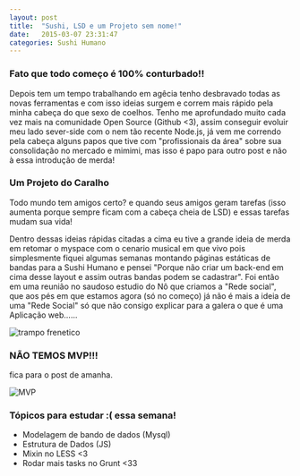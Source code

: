 ```yaml
---
layout: post
title:  "Sushi, LSD e um Projeto sem nome!"
date:   2015-03-07 23:31:47
categories: Sushi Humano
---
```


### Fato que todo começo é 100% conturbado!!

Depois tem um tempo trabalhando em agêcia tenho desbravado todas as novas ferramentas e com isso ideias surgem e correm mais rápido pela minha cabeça do que sexo de coelhos. Tenho me aprofundado muito cada vez mais na comunidade Open Source (Github <3), assim conseguir evoluir meu lado sever-side com o nem tão recente Node.js, já vem me correndo pela cabeça alguns papos que tive com "profissionais da área" sobre sua consolidação no mercado e mimimi, mas isso é papo para outro post e não à essa introdução de merda!

### Um Projeto do Caralho

Todo mundo tem amigos certo? e quando seus amigos geram tarefas (isso aumenta porque sempre ficam com a cabeça cheia de LSD) e essas tarefas mudam sua vida!

Dentro dessas ideias rápidas citadas a cima eu tive a grande ideia de merda em retomar o myspace com o cenario musical em que vivo pois simplesmente fiquei algumas semanas montando páginas estáticas de bandas para a Sushi Humano e pensei "Porque não criar um back-end em cima desse layout e assim outras bandas podem se cadastrar". Foi então em uma reunião no saudoso estudio do Nô que criamos a "Rede social", que aos pés em que estamos agora (só no começo) já não é mais a ideia de uma "Rede Social" só que não consigo explicar para a galera o que é uma Aplicação web......

![trampo frenetico](http://www.asirastudio.com/wp-content/uploads/2015/02/tech-startup-office-apprenaissance.665.281.s.jpg)

### NÃO TEMOS MVP!!!
fica para o post de amanha.

![MVP](http://pictures-e4.thumbtackstatic.com/pictures/1409/az5376hvm0cb93.png)

### Tópicos para estudar :( essa semana!

- Modelagem de bando de dados (Mysql)
- Estrutura de Dados (JS)
- Mixin no LESS <3
- Rodar mais tasks no Grunt <33 